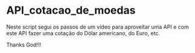 # API_cotacao_de_moedas

Neste script segui os passos de um vídeo para aproveitar uma API e com este API fazer uma cotação do Dólar americano, do Euro, etc. 



Thanks God!!!
